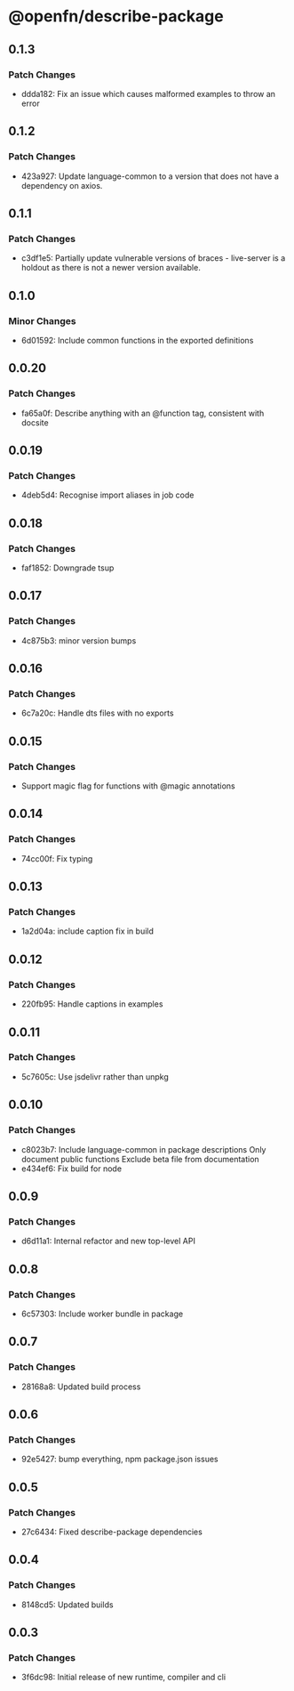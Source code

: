 # @openfn/describe-package

## 0.1.3

### Patch Changes

- ddda182: Fix an issue which causes malformed examples to throw an error

## 0.1.2

### Patch Changes

- 423a927: Update language-common to a version that does not have a dependency on axios.

## 0.1.1

### Patch Changes

- c3df1e5: Partially update vulnerable versions of braces - live-server is a holdout as there is not a newer version available.

## 0.1.0

### Minor Changes

- 6d01592: Include common functions in the exported definitions

## 0.0.20

### Patch Changes

- fa65a0f: Describe anything with an @function tag, consistent with docsite

## 0.0.19

### Patch Changes

- 4deb5d4: Recognise import aliases in job code

## 0.0.18

### Patch Changes

- faf1852: Downgrade tsup

## 0.0.17

### Patch Changes

- 4c875b3: minor version bumps

## 0.0.16

### Patch Changes

- 6c7a20c: Handle dts files with no exports

## 0.0.15

### Patch Changes

- Support magic flag for functions with @magic annotations

## 0.0.14

### Patch Changes

- 74cc00f: Fix typing

## 0.0.13

### Patch Changes

- 1a2d04a: include caption fix in build

## 0.0.12

### Patch Changes

- 220fb95: Handle captions in examples

## 0.0.11

### Patch Changes

- 5c7605c: Use jsdelivr rather than unpkg

## 0.0.10

### Patch Changes

- c8023b7: Include language-common in package descriptions
  Only document public functions
  Exclude beta file from documentation
- e434ef6: Fix build for node

## 0.0.9

### Patch Changes

- d6d11a1: Internal refactor and new top-level API

## 0.0.8

### Patch Changes

- 6c57303: Include worker bundle in package

## 0.0.7

### Patch Changes

- 28168a8: Updated build process

## 0.0.6

### Patch Changes

- 92e5427: bump everything, npm package.json issues

## 0.0.5

### Patch Changes

- 27c6434: Fixed describe-package dependencies

## 0.0.4

### Patch Changes

- 8148cd5: Updated builds

## 0.0.3

### Patch Changes

- 3f6dc98: Initial release of new runtime, compiler and cli
